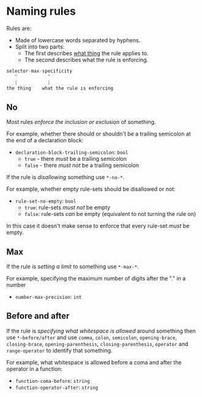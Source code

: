 # Naming rules

Rules are:

* Made of lowercase words separated by hyphens.
* Split into two parts:
  * The first describes [what thing](http://apps.workflower.fi/vocabs/css/en) the rule applies to.
  * The second describes what the rule is enforcing.

```js
selector-max-specificity
   ^           ^
   |           |
the thing    what the rule is enforcing
```

## No

Most rules *enforce the inclusion or exclusion* of something.

For example, whether there should or shouldn't be a trailing semicolon at the end of a declaration block:

* `declaration-block-trailing-semicolon`: `bool`
  * `true` - there *must* be a trailing semicolon
  * `false` - there *must not* be a trailing semicolon

If the rule is *disallowing* something use `*-no-*`.

For example, whether empty rule-sets should be disallowed or not:

* `rule-set-no-empty`: `bool` 
  * `true`: rule-sets *must not* be empty
  * `false`: rule-sets *can* be empty (equivalent to not turning the rule on)

In this case it doesn't make sense to enforce that every rule-set *must* be empty.

## Max

If the rule is *setting a limit* to something use `*-max-*`.

For example, specifying the maximum number of digits after the "." in a number

* `number-max-precision`: `int` 

## Before and after

If the rule is *specifying what whitespace is allowed* around something then use `*-before/after` and use `comma`, `colon`, `semicolon`, `opening-brace`, `closing-brace`, `opening-parenthesis`, `closing-parenthesis`, `operator` and `range-operator` to identify that something.

For example, what whitespace is allowed before a coma and after the operator in a function:

* `function-coma-before`: `string`
* `function-operator-after`: `string`
